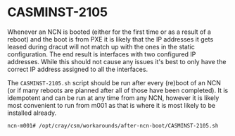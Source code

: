 # CASMINST-2105

Whenever an NCN is booted (either for the first time or as a result of a reboot) and the boot is from PXE it is likely 
that the IP addresses it gets leased during dracut will not match up with the ones in the static configuration. 
The end result is interfaces with two configured IP addresses. While this should not cause any issues it's best to only 
have the correct IP address assigned to all the interfaces.  

The `CASMINST-2105.sh` script should be run after every (re)boot of an NCN (or if many reboots are planned after all of 
those have been completed). It is idempotent and can be run at any time from any NCN, however it is likely most 
convenient to run from m001 as that is where it is most likely to be installed already.

```text
ncn-m001# /opt/cray/csm/workarounds/after-ncn-boot/CASMINST-2105.sh
```
